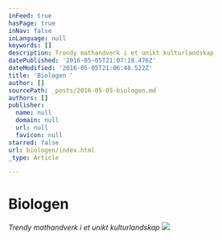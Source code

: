```yaml
---
inFeed: true
hasPage: true
inNav: false
inLanguage: null
keywords: []
description: Trendy mathandverk i et unikt kulturlandskap
datePublished: '2016-05-05T21:07:18.476Z'
dateModified: '2016-05-05T21:06:48.522Z'
title: 'Biologen '
author: []
sourcePath: _posts/2016-05-05-biologen.md
authors: []
publisher:
  name: null
  domain: null
  url: null
  favicon: null
starred: false
url: biologen/index.html
_type: Article

---
```

# Biologen 

_Trendy mathandverk i et unikt kulturlandskap_
![](https://the-grid-user-content.s3-us-west-2.amazonaws.com/b30f0d29-5d79-4393-9b53-d28d49e77bd9.gif)